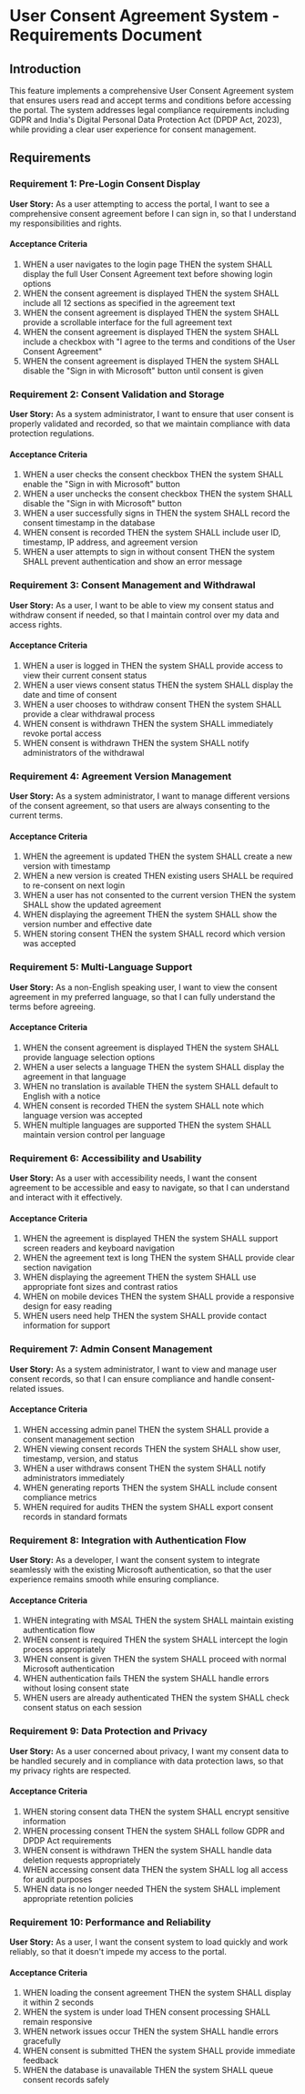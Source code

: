 # User Consent Agreement System - Requirements Document

## Introduction

This feature implements a comprehensive User Consent Agreement system that ensures users read and accept terms and conditions before accessing the portal. The system addresses legal compliance requirements including GDPR and India's Digital Personal Data Protection Act (DPDP Act, 2023), while providing a clear user experience for consent management.

## Requirements

### Requirement 1: Pre-Login Consent Display

**User Story:** As a user attempting to access the portal, I want to see a comprehensive consent agreement before I can sign in, so that I understand my responsibilities and rights.

#### Acceptance Criteria

1. WHEN a user navigates to the login page THEN the system SHALL display the full User Consent Agreement text before showing login options
2. WHEN the consent agreement is displayed THEN the system SHALL include all 12 sections as specified in the agreement text
3. WHEN the consent agreement is displayed THEN the system SHALL provide a scrollable interface for the full agreement text
4. WHEN the consent agreement is displayed THEN the system SHALL include a checkbox with "I agree to the terms and conditions of the User Consent Agreement"
5. WHEN the consent agreement is displayed THEN the system SHALL disable the "Sign in with Microsoft" button until consent is given

### Requirement 2: Consent Validation and Storage

**User Story:** As a system administrator, I want to ensure that user consent is properly validated and recorded, so that we maintain compliance with data protection regulations.

#### Acceptance Criteria

1. WHEN a user checks the consent checkbox THEN the system SHALL enable the "Sign in with Microsoft" button
2. WHEN a user unchecks the consent checkbox THEN the system SHALL disable the "Sign in with Microsoft" button
3. WHEN a user successfully signs in THEN the system SHALL record the consent timestamp in the database
4. WHEN consent is recorded THEN the system SHALL include user ID, timestamp, IP address, and agreement version
5. WHEN a user attempts to sign in without consent THEN the system SHALL prevent authentication and show an error message

### Requirement 3: Consent Management and Withdrawal

**User Story:** As a user, I want to be able to view my consent status and withdraw consent if needed, so that I maintain control over my data and access rights.

#### Acceptance Criteria

1. WHEN a user is logged in THEN the system SHALL provide access to view their current consent status
2. WHEN a user views consent status THEN the system SHALL display the date and time of consent
3. WHEN a user chooses to withdraw consent THEN the system SHALL provide a clear withdrawal process
4. WHEN consent is withdrawn THEN the system SHALL immediately revoke portal access
5. WHEN consent is withdrawn THEN the system SHALL notify administrators of the withdrawal

### Requirement 4: Agreement Version Management

**User Story:** As a system administrator, I want to manage different versions of the consent agreement, so that users are always consenting to the current terms.

#### Acceptance Criteria

1. WHEN the agreement is updated THEN the system SHALL create a new version with timestamp
2. WHEN a new version is created THEN existing users SHALL be required to re-consent on next login
3. WHEN a user has not consented to the current version THEN the system SHALL show the updated agreement
4. WHEN displaying the agreement THEN the system SHALL show the version number and effective date
5. WHEN storing consent THEN the system SHALL record which version was accepted

### Requirement 5: Multi-Language Support

**User Story:** As a non-English speaking user, I want to view the consent agreement in my preferred language, so that I can fully understand the terms before agreeing.

#### Acceptance Criteria

1. WHEN the consent agreement is displayed THEN the system SHALL provide language selection options
2. WHEN a user selects a language THEN the system SHALL display the agreement in that language
3. WHEN no translation is available THEN the system SHALL default to English with a notice
4. WHEN consent is recorded THEN the system SHALL note which language version was accepted
5. WHEN multiple languages are supported THEN the system SHALL maintain version control per language

### Requirement 6: Accessibility and Usability

**User Story:** As a user with accessibility needs, I want the consent agreement to be accessible and easy to navigate, so that I can understand and interact with it effectively.

#### Acceptance Criteria

1. WHEN the agreement is displayed THEN the system SHALL support screen readers and keyboard navigation
2. WHEN the agreement text is long THEN the system SHALL provide clear section navigation
3. WHEN displaying the agreement THEN the system SHALL use appropriate font sizes and contrast ratios
4. WHEN on mobile devices THEN the system SHALL provide a responsive design for easy reading
5. WHEN users need help THEN the system SHALL provide contact information for support

### Requirement 7: Admin Consent Management

**User Story:** As a system administrator, I want to view and manage user consent records, so that I can ensure compliance and handle consent-related issues.

#### Acceptance Criteria

1. WHEN accessing admin panel THEN the system SHALL provide a consent management section
2. WHEN viewing consent records THEN the system SHALL show user, timestamp, version, and status
3. WHEN a user withdraws consent THEN the system SHALL notify administrators immediately
4. WHEN generating reports THEN the system SHALL include consent compliance metrics
5. WHEN required for audits THEN the system SHALL export consent records in standard formats

### Requirement 8: Integration with Authentication Flow

**User Story:** As a developer, I want the consent system to integrate seamlessly with the existing Microsoft authentication, so that the user experience remains smooth while ensuring compliance.

#### Acceptance Criteria

1. WHEN integrating with MSAL THEN the system SHALL maintain existing authentication flow
2. WHEN consent is required THEN the system SHALL intercept the login process appropriately
3. WHEN consent is given THEN the system SHALL proceed with normal Microsoft authentication
4. WHEN authentication fails THEN the system SHALL handle errors without losing consent state
5. WHEN users are already authenticated THEN the system SHALL check consent status on each session

### Requirement 9: Data Protection and Privacy

**User Story:** As a user concerned about privacy, I want my consent data to be handled securely and in compliance with data protection laws, so that my privacy rights are respected.

#### Acceptance Criteria

1. WHEN storing consent data THEN the system SHALL encrypt sensitive information
2. WHEN processing consent THEN the system SHALL follow GDPR and DPDP Act requirements
3. WHEN consent is withdrawn THEN the system SHALL handle data deletion requests appropriately
4. WHEN accessing consent data THEN the system SHALL log all access for audit purposes
5. WHEN data is no longer needed THEN the system SHALL implement appropriate retention policies

### Requirement 10: Performance and Reliability

**User Story:** As a user, I want the consent system to load quickly and work reliably, so that it doesn't impede my access to the portal.

#### Acceptance Criteria

1. WHEN loading the consent agreement THEN the system SHALL display it within 2 seconds
2. WHEN the system is under load THEN consent processing SHALL remain responsive
3. WHEN network issues occur THEN the system SHALL handle errors gracefully
4. WHEN consent is submitted THEN the system SHALL provide immediate feedback
5. WHEN the database is unavailable THEN the system SHALL queue consent records safely